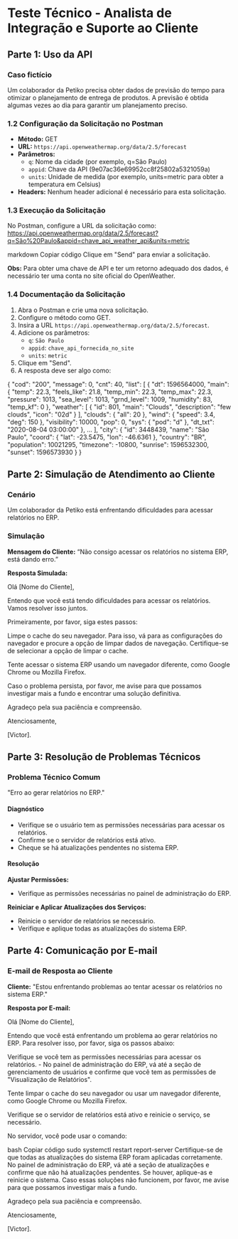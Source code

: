 # Teste Técnico - Analista de Integração e Suporte ao Cliente

## Parte 1: Uso da API

### Caso fictício
Um colaborador da Petiko precisa obter dados de previsão do tempo para otimizar o planejamento de entrega de produtos. A previsão é obtida algumas vezes ao dia para garantir um planejamento preciso.

### 1.2 Configuração da Solicitação no Postman

- **Método:** GET
- **URL:** `https://api.openweathermap.org/data/2.5/forecast`
- **Parâmetros:**
  - `q`: Nome da cidade (por exemplo, q=São Paulo)
  - `appid`: Chave da API (9e07ac36e69952cc8f25802a5321059a)
  - `units`: Unidade de medida (por exemplo, units=metric para obter a temperatura em Celsius)
- **Headers:** Nenhum header adicional é necessário para esta solicitação.

### 1.3 Execução da Solicitação

No Postman, configure a URL da solicitação como:
https://api.openweathermap.org/data/2.5/forecast?q=São%20Paulo&appid=chave_api_weather_api&units=metric

markdown
Copiar código
Clique em "Send" para enviar a solicitação.

**Obs:** Para obter uma chave de API e ter um retorno adequado dos dados, é necessário ter uma conta no site oficial do OpenWeather.

### 1.4 Documentação da Solicitação

1. Abra o Postman e crie uma nova solicitação.
2. Configure o método como GET.
3. Insira a URL `https://api.openweathermap.org/data/2.5/forecast`.
4. Adicione os parâmetros:
   - `q`: `São Paulo`
   - `appid`: `chave_api_fornecida_no_site`
   - `units`: `metric`
5. Clique em "Send".
6. A resposta deve ser algo como:

{
  "cod": "200",
  "message": 0,
  "cnt": 40,
  "list": [
    {
      "dt": 1596564000,
      "main": {
        "temp": 22.3,
        "feels_like": 21.8,
        "temp_min": 22.3,
        "temp_max": 22.3,
        "pressure": 1013,
        "sea_level": 1013,
        "grnd_level": 1009,
        "humidity": 83,
        "temp_kf": 0
      },
      "weather": [
        {
          "id": 801,
          "main": "Clouds",
          "description": "few clouds",
          "icon": "02d"
        }
      ],
      "clouds": {
        "all": 20
      },
      "wind": {
        "speed": 3.4,
        "deg": 150
      },
      "visibility": 10000,
      "pop": 0,
      "sys": {
        "pod": "d"
      },
      "dt_txt": "2020-08-04 03:00:00"
    },
    ...
  ],
  "city": {
    "id": 3448439,
    "name": "São Paulo",
    "coord": {
      "lat": -23.5475,
      "lon": -46.6361
    },
    "country": "BR",
    "population": 10021295,
    "timezone": -10800,
    "sunrise": 1596532300,
    "sunset": 1596573930
  }
}

## Parte 2: Simulação de Atendimento ao Cliente

### Cenário
Um colaborador da Petiko está enfrentando dificuldades para acessar relatórios no ERP.

### Simulação

**Mensagem do Cliente:** “Não consigo acessar os relatórios no sistema ERP, está dando erro.”

**Resposta Simulada:**

Olá [Nome do Cliente],

Entendo que você está tendo dificuldades para acessar os relatórios. Vamos resolver isso juntos.

Primeiramente, por favor, siga estes passos:

Limpe o cache do seu navegador. Para isso, vá para as configurações do navegador e procure a opção de limpar dados de navegação. Certifique-se de selecionar a opção de limpar o cache.

Tente acessar o sistema ERP usando um navegador diferente, como Google Chrome ou Mozilla Firefox.

Caso o problema persista, por favor, me avise para que possamos investigar mais a fundo e encontrar uma solução definitiva.

Agradeço pela sua paciência e compreensão.

Atenciosamente,

[Victor].


## Parte 3: Resolução de Problemas Técnicos

### Problema Técnico Comum
"Erro ao gerar relatórios no ERP."

#### Diagnóstico

- Verifique se o usuário tem as permissões necessárias para acessar os relatórios.
- Confirme se o servidor de relatórios está ativo.
- Cheque se há atualizações pendentes no sistema ERP.

#### Resolução

**Ajustar Permissões:**
- Verifique as permissões necessárias no painel de administração do ERP.

**Reiniciar e Aplicar Atualizações dos Serviços:**
- Reinicie o servidor de relatórios se necessário.
- Verifique e aplique todas as atualizações do sistema ERP.

## Parte 4: Comunicação por E-mail

### E-mail de Resposta ao Cliente

**Cliente:** "Estou enfrentando problemas ao tentar acessar os relatórios no sistema ERP."

**Resposta por E-mail:**

Olá [Nome do Cliente],

Entendo que você está enfrentando um problema ao gerar relatórios no ERP. Para resolver isso, por favor, siga os passos abaixo:

Verifique se você tem as permissões necessárias para acessar os relatórios. - No painel de administração do ERP, vá até a seção de gerenciamento de usuários e confirme que você tem as permissões de "Visualização de Relatórios".

Tente limpar o cache do seu navegador ou usar um navegador diferente, como Google Chrome ou Mozilla Firefox.

Verifique se o servidor de relatórios está ativo e reinicie o serviço, se necessário.

No servidor, você pode usar o comando:

bash
Copiar código
sudo systemctl restart report-server
Certifique-se de que todas as atualizações do sistema ERP foram aplicadas corretamente. No painel de administração do ERP, vá até a seção de atualizações e confirme que não há atualizações pendentes. Se houver, aplique-as e reinicie o sistema.
Caso essas soluções não funcionem, por favor, me avise para que possamos investigar mais a fundo.

Agradeço pela sua paciência e compreensão.

Atenciosamente,

[Victor].
